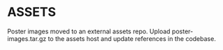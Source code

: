# ASSETS

Poster images moved to an external assets repo.
Upload poster-images.tar.gz to the assets host and update references in the codebase.
